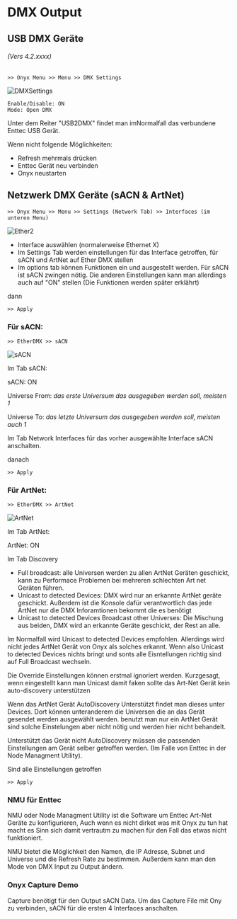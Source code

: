 # DMX Output
## USB DMX Geräte 
###### (Vers 4.2.xxxx)

    >> Onyx Menu >> Menu >> DMX Settings

![DMXSettings](Pics/6_EtherDMX1.PNG)

    Enable/Disable: ON
    Mode: Open DMX

Unter dem Reiter "USB2DMX" findet man imNormalfall das verbundene Enttec USB Gerät.

Wenn nicht folgende Möglichkeiten:

* Refresh mehrmals drücken
* Enttec Gerät neu verbinden
* Onyx neustarten




## Netzwerk DMX Geräte (sACN & ArtNet)

    >> Onyx Menu >> Menu >> Settings (Network Tab) >> Interfaces (im unteren Menu)

![Ether2](Pics/6_EtherDMX2.PNG)

* Interface auswählen (normalerweise Ethernet X)
* Im Settings Tab werden einstellungen für das Interface getroffen, für sACN und ArtNet auf Ether DMX stellen
* Im options tab können Funktionen ein und ausgestellt werden. Für sACN ist sACN zwingen nötig. Die anderen Einstellungen kann man allerdings auch auf "ON" stellen (Die Funktionen werden später erklährt)

dann 

    >> Apply


### Für sACN:

    >> EtherDMX >> sACN

![sACN](Pics/6_EtherDMX3.PNG)

Im Tab sACN:

sACN: ON

Universe From: *das erste Universum das ausgegeben werden soll, meisten 1*

Universe To: *das letzte Universum das ausgegeben werden soll, meisten auch 1*

Im Tab Network Interfaces für das vorher ausgewählte Interface sACN anschalten.

danach

    >> Apply


### Für ArtNet:

    >> EtherDMX >> ArtNet

![ArtNet](Pics/6_EtherDMX4.PNG)

Im Tab ArtNet:

ArtNet: ON

Im Tab Discovery

* Full broadcast: alle Universen werden zu allen ArtNet Geräten geschickt, kann zu Performace Problemen bei mehreren schlechten Art net Geräten führen. 
* Unicast to detected Devices: DMX wird nur an erkannte ArtNet geräte geschickt. Außerdem ist die Konsole dafür verantwortlich das jede ArtNet nur die DMX Inforamtionen bekommt die es benötigt
* Unicast to detected Devices Broadcast other Universes: Die Mischung aus beiden, DMX wird an erkannte Geräte geschickt, der Rest an alle.

Im Normalfall wird Unicast to detected Devices empfohlen. Allerdings wird nicht jedes ArtNet Gerät von Onyx als solches erkannt. Wenn also Unicast to detected Devices nichts bringt und sonts alle Eisntellungen richtig sind auf Full Broadcast wechseln.

Die Override Einstellungen können erstmal ignoriert werden. Kurzgesagt, wenn eingestellt kann man Unicast damit faken sollte das Art-Net Gerät kein auto-discovery unterstützen

Wenn das ArtNet Gerät AutoDiscovery Unterstützt findet man dieses unter Devices. Dort können unteranderem die Universen die an das Gerät gesendet werden ausgewählt werden. benutzt man nur ein ArtNet Gerät sind solche Einstelungen aber nicht nötig und werden hier nicht behandelt.

Unterstützt das Gerät nicht AutoDiscovery müssen die passenden Einstellungen am Gerät selber getroffen werden. (Im Falle von Enttec in der Node Managment Utility).


Sind alle Einstellungen getroffen 

    >> Apply

### NMU für Enttec

NMU oder Node Managment Utility ist die Software um Enttec Art-Net Geräte zu konfigurieren, Auch wenn es nicht dirket was mit Onyx zu tun hat macht es Sinn sich damit vertrautm zu machen für den Fall das etwas nicht funktioniert.

NMU bietet die Möglichkeit den Namen, die IP Adresse, Subnet und Universe und die Refresh Rate zu bestimmen. Außerdem kann man den Mode von DMX Input zu Output ändern. 

### Onyx Capture Demo

Capture benötigt für den Output sACN Data. Um das Capture File mit Ony zu verbinden, sACN für die ersten 4 Interfaces anschalten.